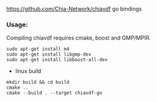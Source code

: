 
https://github.com/Chia-Network/chiavdf go bindings

### Usage:

Compiling chiavdf requires cmake, boost and GMP/MPIR.
```
sudo apt-get install m4
sudo apt-get install libgmp-dev
sudo apt-get install libboost-all-dev
```

- linux build
```
mkdir build && cd build
cmake ..
cmake --build . --target chiavdf-go
```
